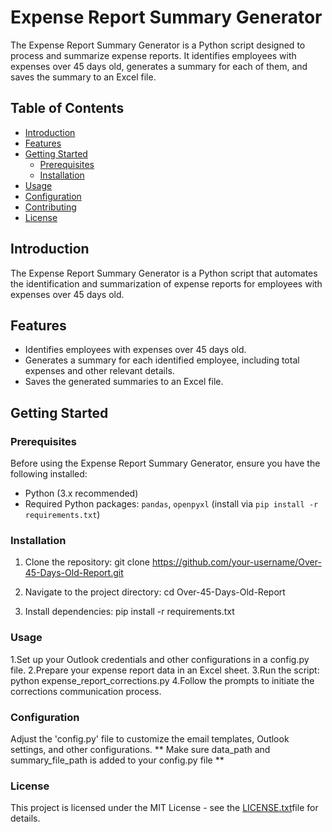 # Expense Report Summary Generator

The Expense Report Summary Generator is a Python script designed to process and summarize expense reports. It identifies employees with expenses over 45 days old, generates a summary for each of them, and saves the summary to an Excel file.

## Table of Contents

- [Introduction](#introduction)
- [Features](#features)
- [Getting Started](#getting-started)
  - [Prerequisites](#prerequisites)
  - [Installation](#installation)
- [Usage](#usage)
- [Configuration](#configuration)
- [Contributing](#contributing)
- [License](#license)

## Introduction

The Expense Report Summary Generator is a Python script that automates the identification and summarization of expense reports for employees with expenses over 45 days old.

## Features

- Identifies employees with expenses over 45 days old.
- Generates a summary for each identified employee, including total expenses and other relevant details.
- Saves the generated summaries to an Excel file.

## Getting Started

### Prerequisites

Before using the Expense Report Summary Generator, ensure you have the following installed:

- Python (3.x recommended)
- Required Python packages: `pandas`, `openpyxl` (install via `pip install -r requirements.txt`)

### Installation

1. Clone the repository:
   git clone https://github.com/your-username/Over-45-Days-Old-Report.git

2. Navigate to the project directory:
    cd Over-45-Days-Old-Report

3. Install dependencies:
    pip install -r requirements.txt

### Usage

1.Set up your Outlook credentials and other configurations in a config.py file.
2.Prepare your expense report data in an Excel sheet.
3.Run the script:
    python expense_report_corrections.py
4.Follow the prompts to initiate the corrections communication process.

### Configuration

Adjust the 'config.py' file to customize the email templates, Outlook settings, and other configurations.
** Make sure data_path and summary_file_path is added to your config.py file **

### License
This project is licensed under the MIT License - see the [LICENSE.txt](LICENSE.txt)file for details.
